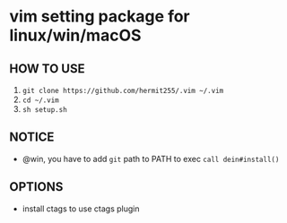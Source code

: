 # vim setting package for linux/win/macOS
## HOW TO USE
  1. `git clone https://github.com/hermit255/.vim ~/.vim`
  2. `cd ~/.vim`
  3. `sh setup.sh`
## NOTICE
  - @win, you have to add `git` path to PATH to exec `call dein#install()`

## OPTIONS
  - install ctags to use ctags plugin
